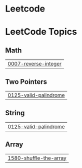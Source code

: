 # Leetcode
<!---LeetCode Topics Start-->
# LeetCode Topics
## Math
|  |
| ------- |
| [0007-reverse-integer](https://github.com/MegavarshiniM1809/Leetcode/tree/master/0007-reverse-integer) |
## Two Pointers
|  |
| ------- |
| [0125-valid-palindrome](https://github.com/MegavarshiniM1809/Leetcode/tree/master/0125-valid-palindrome) |
## String
|  |
| ------- |
| [0125-valid-palindrome](https://github.com/MegavarshiniM1809/Leetcode/tree/master/0125-valid-palindrome) |
## Array
|  |
| ------- |
| [1580-shuffle-the-array](https://github.com/MegavarshiniM1809/Leetcode/tree/master/1580-shuffle-the-array) |
<!---LeetCode Topics End-->